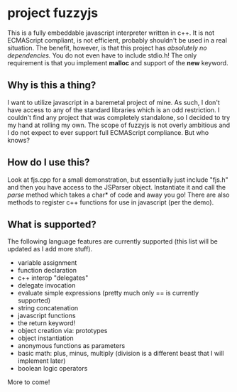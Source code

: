 # project fuzzyjs
This is a fully embeddable javascript interpreter written in c++. It is not ECMAScript compliant, is not efficient, probably shouldn't be used in a real situation. The benefit, however, is that this project has _absolutely no dependencies._ You do not even have to include stdio.h! The only requirement is that you implement **malloc** and support of the **new** keyword.

## Why is this a thing?
I want to utilize javascript in a baremetal project of mine. As such, I don't have access to any of the standard libraries which is an odd restriction. I couldn't find any project that was completely standalone, so I decided to try my hand at rolling my own. The scope of fuzzyjs is not overly ambitious and I do not expect to ever support full ECMAScript compliance. But who knows?

## How do I use this?
Look at fjs.cpp for a small demonstration, but essentially just include "fjs.h" and then you have access to the JSParser object. Instantiate it and call the _parse_ method which takes a char* of code and away you go! There are also methods to register c++ functions for use in javascript (per the demo).

## What is supported?
The following language features are currently supported (this list will be updated as I add more stuff).

- variable assignment
- function declaration
- c++ interop "delegates"
- delegate invocation
- evaluate simple expressions (pretty much only == is currently supported)
- string concatenation
- javascript functions
- the return keyword!
- object creation via: prototypes
- object instantiation
- anonymous functions as parameters
- basic math: plus, minus, multiply (division is a different beast that I will implement later)
- boolean logic operators

More to come!


